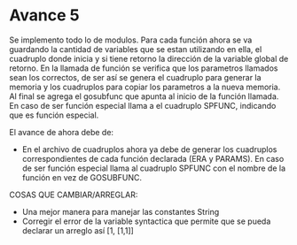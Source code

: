 # Avance 5

Se implemento todo lo de modulos. Para cada función ahora se va guardando la cantidad de variables que se estan utilizando en ella, el cuadruplo donde inicia y si tiene retorno la dirección de la variable global de retorno. En la llamada de función se verifica que los parametros llamados sean los correctos, de ser así se genera el cuadruplo para generar la memoria y los cuadruplos para copiar los parametros a la nueva memoria. Al final se agrega el gosubfunc que apunta al inicio de la función llamada. En caso de ser función especial llama a el cuadruplo SPFUNC, indicando que es función especial.


El avance de ahora debe de:
- En el archivo de cuadruplos ahora ya debe de generar los cuadruplos correspondientes de cada función declarada (ERA y PARAMS). En caso de ser función especial llama al cuadruplo SPFUNC con el nombre de la función en vez de GOSUBFUNC.

COSAS QUE CAMBIAR/ARREGLAR:
- Una mejor manera para manejar las constantes String
- Corregir el error de la variable syntactica que permite que se pueda declarar un arreglo así [1, [1,1]]
